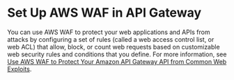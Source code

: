 # Set Up AWS WAF in API Gateway<a name="apigateway-setup-waf"></a>

You can use AWS WAF to protect your web applications and APIs from attacks by configuring a set of rules \(called a web access control list, or web ACL\) that allow, block, or count web requests based on customizable web security rules and conditions that you define\. For more information, see [Use AWS WAF to Protect Your Amazon API Gateway API from Common Web Exploits](apigateway-control-access-aws-waf.md)\.